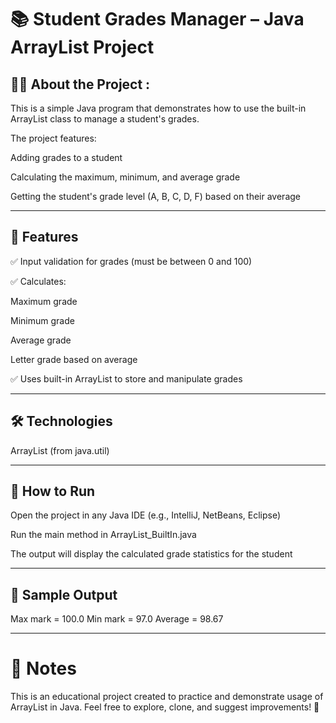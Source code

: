 # 📚 Student Grades Manager – Java ArrayList Project

## 👩‍💻 About the Project :

This is a simple Java program that demonstrates how to use the built-in ArrayList class to manage a student's grades.

The project features:

Adding grades to a student

Calculating the maximum, minimum, and average grade

Getting the student's grade level (A, B, C, D, F) based on their average

---

## 📌 Features
✅ Input validation for grades (must be between 0 and 100)

✅ Calculates:

Maximum grade

Minimum grade

Average grade

Letter grade based on average

✅ Uses built-in ArrayList<Double> to store and manipulate grades

---

## 🛠 Technologies
ArrayList (from java.util)

---

## 🚀 How to Run
Open the project in any Java IDE (e.g., IntelliJ, NetBeans, Eclipse)

Run the main method in ArrayList_BuiltIn.java

The output will display the calculated grade statistics for the student

---

## 🧪 Sample Output
Max mark = 100.0
Min mark = 97.0
Average = 98.67

---

 # 📌 Notes
This is an educational project created to practice and demonstrate usage of ArrayList in Java.
Feel free to explore, clone, and suggest improvements! 🌟

